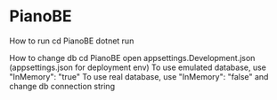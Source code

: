 # PianoBE
How to run
cd PianoBE
dotnet run

How to change db
cd PianoBE
open appsettings.Development.json (appsettings.json for deployment env)
To use emulated database, use "InMemory": "true" 
To use real database, use "InMemory": "false" and change db connection string
